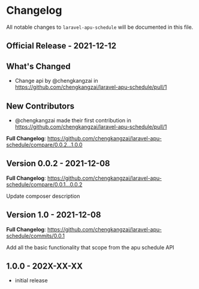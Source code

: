 # Changelog

All notable changes to `laravel-apu-schedule` will be documented in this file.

## Official Release  - 2021-12-12

## What's Changed

- Change api by @chengkangzai in https://github.com/chengkangzai/laravel-apu-schedule/pull/1

## New Contributors

- @chengkangzai made their first contribution in https://github.com/chengkangzai/laravel-apu-schedule/pull/1

**Full Changelog**: https://github.com/chengkangzai/laravel-apu-schedule/compare/0.0.2...1.0.0

## Version 0.0.2 - 2021-12-08

**Full Changelog**: https://github.com/chengkangzai/laravel-apu-schedule/compare/0.0.1...0.0.2

Update composer description

## Version 1.0 - 2021-12-08

**Full Changelog**: https://github.com/chengkangzai/laravel-apu-schedule/commits/0.0.1

Add all the basic functionality that scope from the apu schedule API

## 1.0.0 - 202X-XX-XX

- initial release

